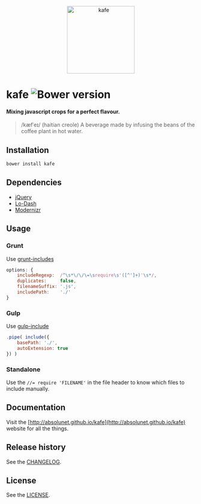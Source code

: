 <p align="center">
	<a href="http://absolunet.github.io/kafe">
		<img src="http://absolunet.github.io/kafe/assets/logo-kafe.svg" width="180" height="180" alt="kafe">
	</a>
</p>

# kafe ![Bower version][bower-image]
#### Mixing javascript crops for a perfect flavour.
> /kæfˈeɪ/ (haitian creole) A beverage made by infusing the beans of the coffee plant in hot water.

## Installation
```bash
bower install kafe
```

## Dependencies
- [jQuery](http://jquery.com/)
- [Lo-Dash](http://lodash.com/)
- [Modernizr](http://modernizr.com/)


## Usage

### Grunt
Use [grunt-includes](https://www.npmjs.org/package/grunt-includes)
```js
options: {
    includeRegexp:  /^\s*\/\/\=\srequire\s'([^']+)'\s*/,
    duplicates:     false,
    filenameSuffix: '.js',
    includePath:    './'
}
```

### Gulp
Use [gulp-include](https://www.npmjs.org/package/gulp-include)
```js
.pipe( include({
	basePath: './',
	autoExtension: true
}) )
```

### Standalone
Use the `//= require 'FILENAME'` in the file header to know which files to include manually.


## Documentation
Visit the [http://absolunet.github.io/kafe](http://absolunet.github.io/kafe) website for all the things.


## Release history
See the [CHANGELOG](https://github.com/absolunet/kafe/tree/master/CHANGELOG.md).

## License
See the [LICENSE](https://github.com/absolunet/kafe/tree/master/LICENSE.md).


[bower-image]: http://img.shields.io/bower/v/kafe.svg?style=flat
